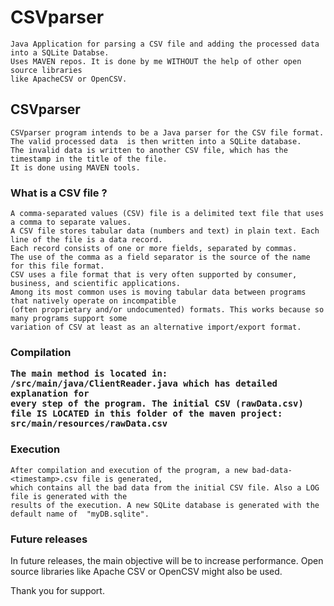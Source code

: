 # CSVparser
    Java Application for parsing a CSV file and adding the processed data into a SQLite Databse.
    Uses MAVEN repos. It is done by me WITHOUT the help of other open source libraries
    like ApacheCSV or OpenCSV.

<h2>CSVparser</h2>

    CSVparser program intends to be a Java parser for the CSV file format.
    The valid processed data  is then written into a SQLite database. 
    The invalid data is written to another CSV file, which has the timestamp in the title of the file.
    It is done using MAVEN tools.

<h3>What is a CSV file ?</h3>

    A comma-separated values (CSV) file is a delimited text file that uses a comma to separate values. 
    A CSV file stores tabular data (numbers and text) in plain text. Each line of the file is a data record.
    Each record consists of one or more fields, separated by commas. 
    The use of the comma as a field separator is the source of the name for this file format. 
    CSV uses a file format that is very often supported by consumer, business, and scientific applications. 
    Among its most common uses is moving tabular data between programs that natively operate on incompatible 
    (often proprietary and/or undocumented) formats. This works because so many programs support some 
    variation of CSV at least as an alternative import/export format.

<h3>Compilation</3>

    The main method is located in: /src/main/java/ClientReader.java which has detailed explanation for 
    every step of the program. The initial CSV (rawData.csv) file IS LOCATED in this folder of the maven project:
    src/main/resources/rawData.csv

<h3> Execution </h3>

    After compilation and execution of the program, a new bad-data-<timestamp>.csv file is generated, 
    which contains all the bad data from the initial CSV file. Also a LOG file is generated with the 
    results of the execution. A new SQLite database is generated with the default name of  "myDB.sqlite". 

<h3>Future releases</h3>
    In future releases, the main objective will be to increase performance. 
    Open source libraries like Apache CSV or OpenCSV might also be used.

Thank you for support.
